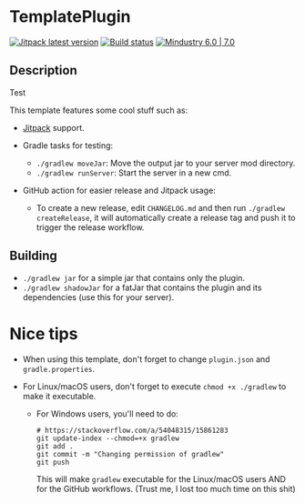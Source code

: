 # TemplatePlugin

[![Jitpack latest version](https://jitpack.io/v/fr.xpdustry/TemplatePlugin.svg)](https://jitpack.io/#fr.xpdustry/TemplatePlugin)
[![Build status](https://github.com/Xpdustry/TemplatePlugin/actions/workflows/build.yml/badge.svg?branch=master&event=push)](https://github.com/Xpdustry/TemplatePlugin/actions/workflows/build.yml)
[![Mindustry 6.0 | 7.0 ](https://img.shields.io/badge/Mindustry-6.0%20%7C%207.0-ffd37f)](https://github.com/Anuken/Mindustry/releases)

## Description

Test

This template features some cool stuff such as:

- [Jitpack](https://jitpack.io/) support.

- Gradle tasks for testing:
    - `./gradlew moveJar`: Move the output jar to your server mod directory.
    - `./gradlew runServer`: Start the server in a new cmd.

- GitHub action for easier release and Jitpack usage:
    - To create a new release, edit `CHANGELOG.md` and then run `./gradlew createRelease`, it will automatically create a release tag and push it to trigger the release workflow.

## Building

- `./gradlew jar` for a simple jar that contains only the plugin.
- `./gradlew shadowJar` for a fatJar that contains the plugin and its dependencies (use this for your server).

# Nice tips

- When using this template, don't forget to change `plugin.json` and `gradle.properties`.

- For Linux/macOS users, don't forget to execute `chmod +x ./gradlew` to make it executable.
    - For Windows users, you'll need to do:
      ```batch
      # https://stackoverflow.com/a/54048315/15861283
      git update-index --chmod=+x gradlew
      git add .
      git commit -m "Changing permission of gradlew"
      git push
      ```
      This will make `gradlew` executable for the Linux/macOS users AND for the GitHub workflows. (Trust me, I lost too much time on this shit)
